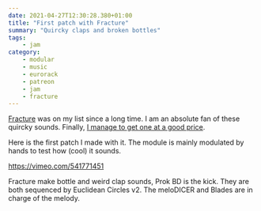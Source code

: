 ```yaml
---
date: 2021-04-27T12:30:28.380+01:00
title: "First patch with Fracture"
summary: "Quircky claps and broken bottles"
tags:
    - jam
category:
    - modular
    - music
    - eurorack
    - patreon
    - jam
    - fracture
---
```

[Fracture](https://wmdevices.com/products/fracture) was on my list since a long time. I am an absolute fan of these quircky sounds. Finally, [I manage to get one at a good price](https://alienlebarge.ch/photos/2021/04/as0at/).

Here is the first patch I made with it. The module is mainly modulated by hands to test how (cool) it sounds.

https://vimeo.com/541771451

Fracture make bottle and weird clap sounds, Prok BD is the kick. They are both sequenced by Euclidean Circles v2.
The meloDICER and Blades are in charge of the melody.

